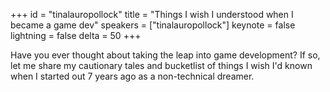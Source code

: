 ﻿+++
id = "tinalauropollock"
title = "Things I wish I understood when I became a game dev"
speakers = ["tinalauropollock"]
keynote = false
lightning = false
delta = 50
+++

Have you ever thought about taking the leap into game development? If so, let me share my cautionary tales and bucketlist of things I wish I'd known when I started out 7 years ago as a non-technical dreamer.